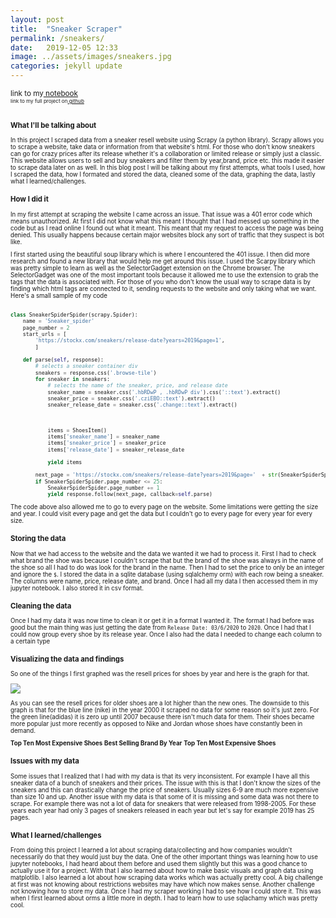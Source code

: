 ```yaml
---
layout: post
title:  "Sneaker Scraper"
permalink: /sneakers/
date:   2019-12-05 12:33
image: ../assets/images/sneakers.jpg
categories: jekyll update
---
```

<small>link to my<a href="https://github.com/GaelGil/Sneaker-Scraper/blob/master/analysis/main_data.ipynb"> notebook</a><small><br>
<small>link to my full project on<a href="https://github.com/GaelGil/Sneaker-Scraper"> github</a></small><br><br>


### What I'll be talking about
In this project I scraped data from a sneaker resell website using Scrapy (a python library). Scrapy allows you to scrape a website, take data or information from that website's html. For those who don't know sneakers can go for crazy prices after its release whether it's a collaboration or limited release or simply just a classic. This website allows users to sell and buy sneakers and filter them by year,brand, price etc. this made it easier to scrape data later on as well. In this blog post I will be talking about my first attempts, what tools I used, how I scraped the data, how I formated and stored the data, cleaned some of the data, graphing the data, lastly what I learned/challenges.


<!-- > - collecting data  -->
### How I did it
In my first attempt at scraping the website I came across an issue. That issue was a 401 error code which means unauthorized. At first I did not know what this meant I thought that I had messed up something in the code but as I read online I found out what it meant. This meant that my request to access the page was being denied. This usually happens because certain major websites block any sort of traffic that they suspect is bot like.
 
I first started using the beautiful soup library which is where I encountered the 401 issue. I then did more research and found a new library that would help me get around this issue. I used the Scarpy library which was pretty simple to learn as well as the SelectorGadget extension on the Chrome browser. The SelectorGadget was one of the most important tools because it allowed me to use the extension to grab the tags that the data is associated with. For those of you who don't know the usual way to scrape data is by finding which html tags are connected to it, sending requests to the website and only taking what we want. Here's a small sample of my code


~~~python

class SneakerSpiderSpider(scrapy.Spider):
    name = 'Sneaker_spider'
    page_number = 2
    start_urls = [
        'https://stockx.com/sneakers/release-date?years=2019&page=1',
        ]

    def parse(self, response):
        # selects a sneaker container div
        sneakers = response.css('.browse-tile')
        for sneaker in sneakers:
            # selects the name of the sneaker, price, and release date
            sneaker_name = sneaker.css('.hbRDwP , .hbRDwP div').css('::text').extract()
            sneaker_price = sneaker.css('.cziEBO::text').extract()
            sneaker_release_date = sneaker.css('.change::text').extract()



            items = ShoesItem()
            items['sneaker_name'] = sneaker_name
            items['sneaker_price'] = sneaker_price
            items['release_date'] = sneaker_release_date

            yield items

        next_page = 'https://stockx.com/sneakers/release-date?years=2019&page='  + str(SneakerSpiderSpider.page_number) + ''
        if SneakerSpiderSpider.page_number <= 25:
            SneakerSpiderSpider.page_number += 1
            yield response.follow(next_page, callback=self.parse)

~~~


The code above also allowed me to go to every page on the website. Some limitations were getting the size and year. I could visit every page and get the data but I couldn't go to every page for every year for every size.
 
### Storing the data
Now that we had access to the website and the data we wanted it we had to process it. First I had to check what brand the shoe was because I couldn't scrape that but the brand of the shoe was always in the name of the shoe so all I had to do was look for the brand in the name. Then I had to set the price to only be an integer and ignore the `$`. I stored the data in a sqlite database (using sqlalchemy orm) with each row being a sneaker. The columns were name, price, release date, and brand. Once I had all my data I then accessed them in my jupyter notebook. I also stored it in csv format.
 
### Cleaning the data
Once I had my data it was now time to clean it or get it in a format I wanted it. The format I had before was good but the main thing was just getting the date from `Release Date: 03/6/2020` to `2020`. Once I had that I could now group every shoe by its release year. Once I also had the data I needed to change each column to a certain type
 
 
### Visualizing the data and findings
So one of the things I first graphed was the resell prices for shoes by year and here is the graph for that.
 
<img src="resell_prices_by_year.png">
 
As you can see the resell prices for older shoes are a lot higher than the new ones. The downside to this graph is that for the blue line (nike) in the year 2000 it scraped no data for some reason so it's just zero. For the green line(adidas) it is zero up until 2007 because there isn't much data for them. Their shoes became more popular just more recently as opposed to Nike and Jordan whose shoes have constantly been in demand.


<strong>Top Ten Most Expensive Shoes</strong>
<strong>Best Selling Brand By Year</strong>
<strong>Top Ten Most Expensive Shoes</strong>


### Issues with my data
Some issues that I realized that I had with my data is that its very inconsistent. For example I have all this sneaker data of a bunch of sneakers and their prices. The issue with this is that I don't know the sizes of the sneakers and this can drastically change the price of sneakers. Usually sizes 6-9 are much more expensive than size 10 and up. Another issue with my data is that some of it is missing and some data was not there to scrape. For example there was not a lot of data for sneakers that were released from 1998-2005. For these years each year had only 3 pages of sneakers released in each year but let's say for example 2019 has 25 pages.
 
### What I learned/challenges
From doing this project I learned a lot about scraping data/collecting and how companies wouldn't necessarily do that they would just buy the data. One of the other important things was learning how to use jupyter notebooks, I had heard about them before and used them slightly but this was a good chance to actually use it for a project. With that I also learned about how to make basic visuals and graph data using matplotlib. I also learned a lot about how scraping data works which was actually pretty cool. A big challenge at first was not knowing about restrictions websites may have which now makes sense. Another challenge not knowing how to store my data. Once I had my scraper working I had to see how I could store it. This was when I first learned about orms a little more in depth. I had to learn how to use sqlachamy which was pretty cool. 



<!-- 
> - what i learned
> - challenges
> - future improvements -->
